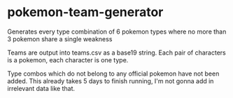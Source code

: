 # pokemon-team-generator
Generates every type combination of 6 pokemon types where no more than 3 pokemon share a single weakness

Teams are output into teams.csv as a base19 string. Each pair of characters is a pokemon, each character is one type.

Type combos which do not belong to any official pokemon have not been added. This already takes 5 days to finish running, I'm not gonna add in irrelevant data like that.
